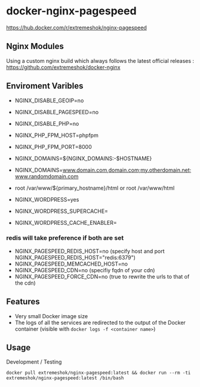 # docker-nginx-pagespeed
https://hub.docker.com/r/extremeshok/nginx-pagespeed

## Nginx Modules
Using a custom nginx build which always follows the latest official releases : https://github.com/extremeshok/docker-nginx

## Enviroment Varibles

* NGINX_DISABLE_GEOIP=no
* NGINX_DISABLE_PAGESPEED=no
* NGINX_DISABLE_PHP=no

* NGINX_PHP_FPM_HOST=phpfpm
* NGINX_PHP_FPM_PORT=8000

* NGINX_DOMAINS=${NGINX_DOMAINS:-$HOSTNAME}

* NGINX_DOMAINS=www.domain.com,domain.com;my.otherdomain.net;www.randomdomain.com

* root /var/www/${primary_hostname}/html or root /var/www/html

* NGINX_WORDPRESS=yes
* NGINX_WORDPRESS_SUPERCACHE=
* NGINX_WORDPRESS_CACHE_ENABLER=


### redis will take preference if both are set
* NGINX_PAGESPEED_REDIS_HOST=no (specify host and port NGINX_PAGESPEED_REDIS_HOST="redis:6379")
* NGINX_PAGESPEED_MEMCACHED_HOST=no
* NGINX_PAGESPEED_CDN=no (specifiy fqdn of your cdn)
* NGINX_PAGESPEED_FORCE_CDN=no (true to rewrite the urls to that of the cdn)

## Features
* Very small Docker image size
* The logs of all the services are redirected to the output of the Docker container (visible with `docker logs -f <container name>`)

## Usage
Development / Testing
```
docker pull extremeshok/nginx-pagespeed:latest && docker run --rm -ti extremeshok/nginx-pagespeed:latest /bin/bash
```
